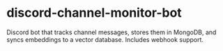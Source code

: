 # discord-channel-monitor-bot
Discord bot that tracks channel messages, stores them in MongoDB, and syncs embeddings to a vector database. Includes webhook support.
